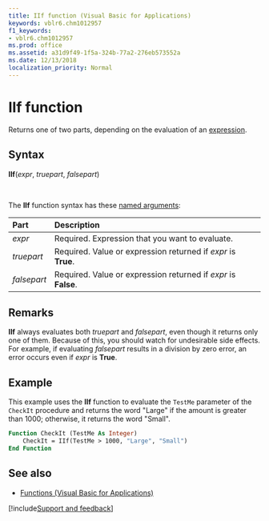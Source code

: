 ```yaml
---
title: IIf function (Visual Basic for Applications)
keywords: vblr6.chm1012957
f1_keywords:
- vblr6.chm1012957
ms.prod: office
ms.assetid: a31d9f49-1f5a-324b-77a2-276eb573552a
ms.date: 12/13/2018
localization_priority: Normal
---
```



# IIf function

Returns one of two parts, depending on the evaluation of an [expression](../../Glossary/vbe-glossary.md#expression).

## Syntax

**IIf**(_expr_, _truepart_, _falsepart_)

<br/>

The **IIf** function syntax has these [named arguments](../../Glossary/vbe-glossary.md#named-argument):

|Part|Description|
|:-----|:-----|
|_expr_|Required. Expression that you want to evaluate.|
|_truepart_|Required. Value or expression returned if _expr_ is **True**.|
|_falsepart_|Required. Value or expression returned if _expr_ is **False**.|

## Remarks

**IIf** always evaluates both _truepart_ and _falsepart_, even though it returns only one of them. Because of this, you should watch for undesirable side effects. For example, if evaluating _falsepart_ results in a division by zero error, an error occurs even if _expr_ is **True**.

## Example

This example uses the **IIf** function to evaluate the `TestMe` parameter of the `CheckIt` procedure and returns the word "Large" if the amount is greater than 1000; otherwise, it returns the word "Small".

```vb
Function CheckIt (TestMe As Integer)
    CheckIt = IIf(TestMe > 1000, "Large", "Small")
End Function
```

## See also

- [Functions (Visual Basic for Applications)](../functions-visual-basic-for-applications.md)

[!include[Support and feedback](~/includes/feedback-boilerplate.md)]
